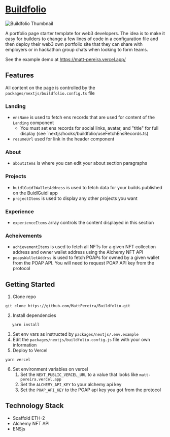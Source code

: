 # [Buildfolio](https://matt-pereira.vercel.app)

![Buildfolio Thumbnail](https://matt-pereira.vercel.app/thumbnail.jpg)

A portfolio page starter template for web3 developers. The idea is to make it easy for builders to change a few lines of code in a configuration file and then deploy their web3 own portfolio site that they can share with employers or in hackathon group chats when looking to form teams.

See the example demo at https://matt-pereira.vercel.app/

## Features

All content on the page is controlled by the `packages/nextjs/buildfolio.config.ts` file

### Landing

- `ensName` is used to fetch ens records that are used for content of the `Landing` component
  - You must set ens records for social links, avatar, and "title" for full display (see `nextjs/hooks/buildfolio/useFetchEnsRecords.ts)
- `resumeUrl` used for link in the header component

### About

- `aboutItems` is where you can edit your about section paragraphs

### Projects

- `buidlGuidlWalletAddress` is used to fetch data for your builds published on the BuidlGuidl app
- `projectItems` is used to display any other projects you want

### Experience

- `experienceItems` array controls the content displayed in this section

### Acheivements

- `achievementItems` is used to fetch all NFTs for a given NFT collection address and owner wallet address using the Alchemy NFT API
- `poapsWalletAddrss` is used to fetch POAPs for owned by a given wallet from the POAP API. You will need to request POAP API key from the protocol

## Getting Started

1. Clone repo

```
git clone https://github.com/MattPereira/Buildfolio.git
```

2. Install dependencies

```
   yarn install
```

3. Set env vars as instructed by `packages/nextjs/.env.example`
4. Edit the `packages/nextjs/buildfolio.config.js` file with your own information
5. Deploy to Vercel

```
yarn vercel
```

6. Set environment variables on vercel
   1. Set the `NEXT_PUBLIC_VERCEL_URL` to a value that looks like `matt-pereira.vercel.app`
   2. Set the `ALCHEMY_API_KEY` to your alchemy api key
   3. Set the `POAP_API_KEY` to the POAP api key you got from the protocol

## Technology Stack

- Scaffold ETH-2
- Alchemy NFT API
- ENSjs
